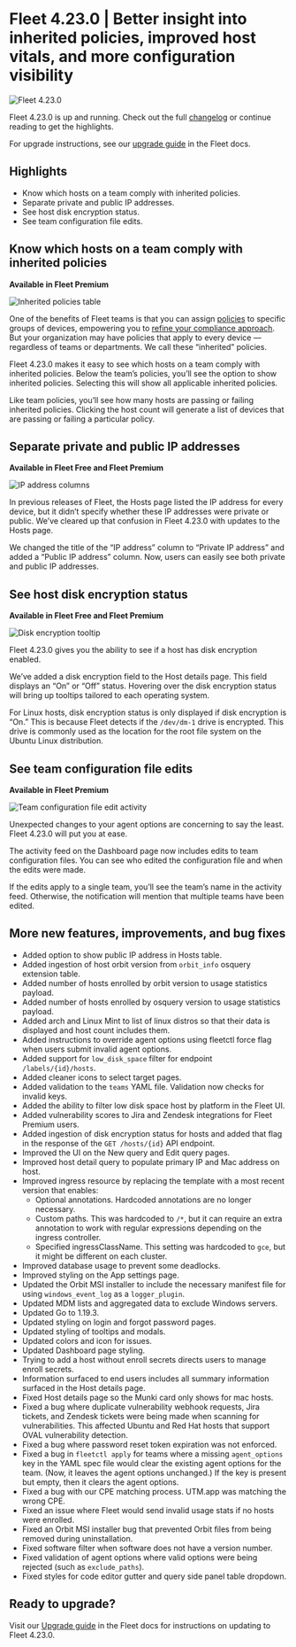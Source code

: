 # Fleet 4.23.0 | Better insight into inherited policies, improved host vitals, and more configuration visibility

![Fleet 4.23.0](../website/assets/images/articles/fleet-4.23.0-1600x900.jpg)

Fleet 4.23.0 is up and running. Check out the full [changelog](https://github.com/fleetdm/fleet/releases/tag/fleet-v4.23.0) or continue reading to get the highlights.

For upgrade instructions, see our [upgrade guide](https://fleetdm.com/docs/deploying/upgrading-fleet) in the Fleet docs.

## Highlights
- Know which hosts on a team comply with inherited policies.
- Separate private and public IP addresses.
- See host disk encryption status.
- See team configuration file edits.

## Know which hosts on a team comply with inherited policies
**Available in Fleet Premium**

![Inherited policies table](../website/assets/images/articles/inherited-policies-table-1600x900.jpg)

One of the benefits of Fleet teams is that you can assign [policies](https://fleetdm.com/securing/what-are-fleet-policies) to specific groups of devices, empowering you to [refine your compliance approach](https://fleetdm.com/securing/stay-on-course-with-your-security-compliance-goals). But your organization may have policies that apply to every device — regardless of teams or departments. We call these “inherited” policies.

Fleet 4.23.0 makes it easy to see which hosts on a team comply with inherited policies. Below the team’s policies, you’ll see the option to show inherited policies. Selecting this will show all applicable inherited policies.

Like team policies, you’ll see how many hosts are passing or failing inherited policies. Clicking the host count will generate a list of devices that are passing or failing a particular policy.

## Separate private and public IP addresses
**Available in Fleet Free and Fleet Premium**

![IP address columns](../website/assets/images/articles/ip-address-columns-1600x900.jpg)

In previous releases of Fleet, the Hosts page listed the IP address for every device, but it didn’t specify whether these IP addresses were private or public. We’ve cleared up that confusion in Fleet 4.23.0 with updates to the Hosts page.

We changed the title of the “IP address” column to “Private IP address” and added a “Public IP address” column. Now, users can easily see both private and public IP addresses.

## See host disk encryption status
**Available in Fleet Free and Fleet Premium**

![Disk encryption tooltip](../website/assets/images/articles/disk-encryption-tooltip-1600x900.jpg)

Fleet 4.23.0 gives you the ability to see if a host has disk encryption enabled.

We’ve added a disk encryption field to the Host details page. This field displays an “On” or “Off” status. Hovering over the disk encryption status will bring up tooltips tailored to each operating system.

For Linux hosts, disk encryption status is only displayed if disk encryption is “On.” 
This is because Fleet detects if the `/dev/dm-1` drive is encrypted. This drive is commonly used as the location for the root file system on the Ubuntu Linux distribution.

## See team configuration file edits
**Available in Fleet Premium**

![Team configuration file edit activity](../website/assets/images/articles/team-config-edit-activity-1600x900.jpg)

Unexpected changes to your agent options are concerning to say the least. Fleet 4.23.0 will put you at ease.

The activity feed on the Dashboard page now includes edits to team configuration files. You can see who edited the configuration file and when the edits were made.

If the edits apply to a single team, you’ll see the team’s name in the activity feed. Otherwise, the notification will mention that multiple teams have been edited.

## More new features, improvements, and bug fixes

- Added option to show public IP address in Hosts table.
- Added ingestion of host orbit version from `orbit_info` osquery extension table.
- Added number of hosts enrolled by orbit version to usage statistics payload.
- Added number of hosts enrolled by osquery version to usage statistics payload.
- Added arch and Linux Mint to list of linux distros so that their data is displayed and host count includes them.
- Added instructions to override agent options using fleetctl force flag when users submit invalid agent options.
- Added support for `low_disk_space` filter for endpoint `/labels/{id}/hosts`.
- Added cleaner icons to select target pages.
- Added validation to the `teams` YAML file. Validation now checks for invalid keys.
- Added the ability to filter low disk space host by platform in the Fleet UI.
- Added vulnerability scores to Jira and Zendesk integrations for Fleet Premium users.
- Added ingestion of disk encryption status for hosts and added that flag in the response of the `GET /hosts/{id}` API endpoint.
- Improved the UI on the New query and Edit query pages.
- Improved host detail query to populate primary IP and Mac address on host.
- Improved ingress resource by replacing the template with a most recent version that enables:
   - Optional annotations. Hardcoded annotations are no longer necessary.
   - Custom paths. This was hardcoded to `/*`, but it can require an extra annotation to work with regular expressions depending on the ingress controller.
   - Specified ingressClassName. This setting was hardcoded to `gce`, but it might be different on each cluster.
- Improved database usage to prevent some deadlocks.
- Improved styling on the App settings page.
- Updated the Orbit MSI installer to include the necessary manifest file for using `windows_event_log` as a `logger_plugin`.
- Updated MDM lists and aggregated data to exclude Windows servers.
- Updated Go to 1.19.3.
- Updated styling on login and forgot password pages.
- Updated styling of tooltips and modals.
- Updated colors and icon for issues.
- Updated Dashboard page styling.
- Trying to add a host without enroll secrets directs users to manage enroll secrets.
- Information surfaced to end users includes all summary information surfaced in the Host details page.
- Fixed Host details page so the Munki card only shows for mac hosts.
- Fixed a bug where duplicate vulnerability webhook requests, Jira tickets, and Zendesk tickets were being made when scanning for vulnerabilities. This affected Ubuntu and Red Hat hosts that support OVAL vulnerability detection.
- Fixed a bug where password reset token expiration was not enforced.
- Fixed a bug in `fleetctl apply` for teams where a missing `agent_options` key in the YAML spec file would clear the existing agent options for the team. (Now, it leaves the agent options unchanged.) If the key is present but empty, then it clears the agent options.
- Fixed a bug with our CPE matching process. UTM.app was matching the wrong CPE.
- Fixed an issue where Fleet would send invalid usage stats if no hosts were enrolled.
- Fixed an Orbit MSI installer bug that prevented Orbit files from being removed during uninstallation.
- Fixed software filter when software does not have a version number.
- Fixed validation of agent options where valid options were being rejected (such as `exclude_paths`).
- Fixed styles for code editor gutter and query side panel table dropdown.

## Ready to upgrade?

Visit our [Upgrade guide](https://fleetdm.com/docs/deploying/upgrading-fleet) in the Fleet docs for instructions on updating to Fleet 4.23.0.

<meta name="category" value="releases">
<meta name="authorFullName" value="Noah Talerman">
<meta name="authorGitHubUsername" value="noahtalerman">
<meta name="publishedOn" value="2022-11-11">
<meta name="articleTitle" value="Fleet 4.23.0 | Better insight into inherited policies, improved host vitals, and more configuration visibility">
<meta name="articleImageUrl" value="../website/assets/images/articles/fleet-4.23.0-1600x900.jpg">
